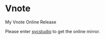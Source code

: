 # Vnote
My Vnote Online Release

Please enter [sycstudio](https://sycstudio.com) to get the online mirror.
